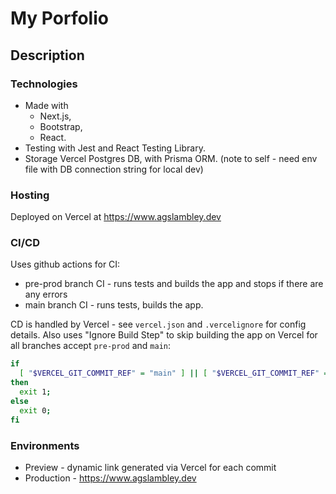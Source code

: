 # My Porfolio

## Description

### Technologies
- Made with
  - Next.js,
  - Bootstrap,
  - React.
- Testing with Jest and React Testing Library.
- Storage Vercel Postgres DB, with Prisma ORM. (note to self - need env file with DB connection string for local dev)

### Hosting
Deployed on Vercel at https://www.agslambley.dev

### CI/CD
Uses github actions for CI:
- pre-prod branch CI - runs tests and builds the app and stops if there are any errors
- main branch CI - runs tests, builds the app.

CD is handled by Vercel - see `vercel.json` and `.vercelignore` for config details. Also uses "Ignore Build Step" to skip building the app on Vercel for all branches accept `pre-prod` and `main`:

```bash
if
  [ "$VERCEL_GIT_COMMIT_REF" = "main" ] || [ "$VERCEL_GIT_COMMIT_REF" = "pre-prod" ];
then
  exit 1;
else
  exit 0;
fi
```
### Environments
- Preview - dynamic link generated via Vercel for each commit
- Production - https://www.agslambley.dev
